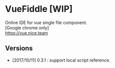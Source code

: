 VueFiddle [WIP]
==================

Online IDE for vue single file component.   
[Google chrome only]  
https://vue.nice.team  


Versions
------------------
* [2017/10/11] 0.3.1 : support local script reference.
